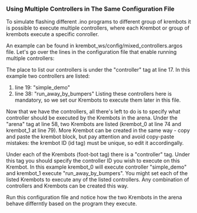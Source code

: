 ### Using Multiple Controllers in The Same Configuration File
To simulate flashing different .ino programs to different group of krembots it is possible to execute multiple controllers, where each Krembot or group of krembots execute a specific conroller. 

An example can be found in krembot_ws/config/mixed_controllers.argos file. 
Let's go over the lines in the configuration file that enable running multiple controllers:

The place to list our controllers is under the "controller" tag at line 17. In this example two controllers are listed: 
1. line 19: "simple_demo"
2. line 38: "run_away_by_bumpers"
Listing these controllers here is mandatory, so we set our Krembots to execute them later in this file.

Now that we have the controllers, all there's left to do is to specify what controller should be executed by the Krembots in the arena.
Under the "arena" tag at line 58, two Krembots are listed (krembot_0 at line 74 and krembot_1 at line 79). More Krembot can be created in the same way - copy and paste the krembot block, but pay attention and avoid copy-paste mistakes: the krembot ID (id tag) must be unique, so edit it accordingally. 

Under each of the Krembots (foot-bot tag) there is a "controller" tag. Under this tag you should specify the controller ID you wish to execute on this Krembot. In this example krembot_0 will execute controller "simple_demo" and krembot_1 execute "run_away_by_bumpers". You might set each of the listed Krembots to execute any of the listed controllers. Any combination of controllers and Krembots can be created this way.

Run this configuration file and notice how the two Krembots in the arena behave differntly based on the program they execute.
